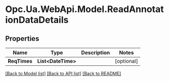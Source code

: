 # Opc.Ua.WebApi.Model.ReadAnnotationDataDetails

## Properties

Name | Type | Description | Notes
------------ | ------------- | ------------- | -------------
**ReqTimes** | **List&lt;DateTime&gt;** |  | [optional] 

[[Back to Model list]](../README.md#documentation-for-models) [[Back to API list]](../README.md#documentation-for-api-endpoints) [[Back to README]](../README.md)


